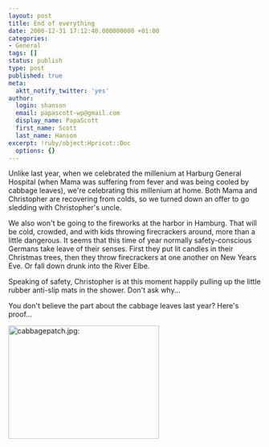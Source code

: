 ```yaml
---
layout: post
title: End of everything
date: 2000-12-31 17:12:40.000000000 +01:00
categories:
- General
tags: []
status: publish
type: post
published: true
meta:
  aktt_notify_twitter: 'yes'
author:
  login: shanson
  email: papascott-wp@gmail.com
  display_name: PapaScott
  first_name: Scott
  last_name: Hanson
excerpt: !ruby/object:Hpricot::Doc
  options: {}
---
```

<p>Unlike last year, when we celebrated the millenium at Harburg General Hospital (when Mama was suffering from fever and was being cooled by cabbage leaves), we're celebrating this millenium at home. Both Mama and Christopher are recovering from colds, so we turned down an offer to go sledding with Christopher's uncle. </p>
<p>We also won't be going to the fireworks at the harbor in Hamburg. That will be cold, crowded, and with kids throwing firecrackers around, more than a little dangerous. It seems that this time of year normally safety-conscious Germans take leave of their senses. First they put lit candles in their Christmas trees, then they throw firecrackers at one another on New Years Eve. Or fall down drunk into the River Elbe.</p>
<p>Speaking of safety, Christopher is at this moment happily pulling up the little rubber anti-slip mats in the shower. Don't ask why...</p>
<p>You don't believe the part about the cabbage leaves last year? Here's proof...</p>
<p><a href="http://albums.photopoint.com/j/ViewPhoto?u=185392&a=1369040&p=14798052"><img src="https://www.papascott.de/wordpress/wp-content/uploads/2000/12/cabbagepatch.jpg" height="225" width="300" border="0" alt="cabbagepatch.jpg: " /></a></p>
